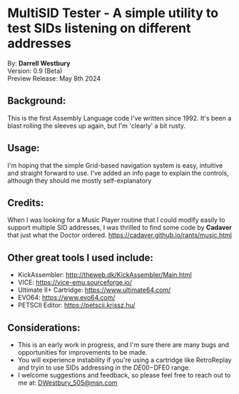 # MultiSID Tester - A simple utility to test SIDs listening on different addresses

By: **Darrell Westbury**  
Version: 0.9 (Beta)  
Preview Release: May 8th 2024   

## Background:
This is the first Assembly Language code I've written since 1992.
It's been a blast rolling the sleeves up again, but I'm 'clearly' a bit rusty.

## Usage:
I'm hoping that the simple Grid-based navigation system is easy, intuitive and straight forward to use.
I've added an info page to explain the controls, although they should me mostly self-explanatory

## Credits:
When I was looking for a Music Player routine that I could modify easily to support multiple SID addresses,
I was thrilled to find some code by **Cadaver** that just what the Doctor ordered.
https://cadaver.github.io/rants/music.html


## Other great tools I used include:
* KickAssembler: http://theweb.dk/KickAssembler/Main.html
* VICE: https://vice-emu.sourceforge.io/
* Ultimate II+ Cartridge: https://www.ultimate64.com/
* EVO64: https://www.evo64.com/
* PETSCII Editor: https://petscii.krissz.hu/

## Considerations:
* This is an early work in progress, and I'm sure there are many bugs and opportunities for improvements to be made.
* You will experience instability if you're using a cartridge like RetroReplay and tryin to use SIDs addressing in the $DE00-$DFE0 range.
* I welcome suggestions and feedback, so please feel free to reach out to me at: DWestbury_505@msn.com
